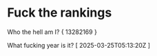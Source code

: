# Fuck the rankings

Who the hell am I?
{ 13282169 }

What fucking year is it?
[ 2025-03-25T05:13:20Z ]
